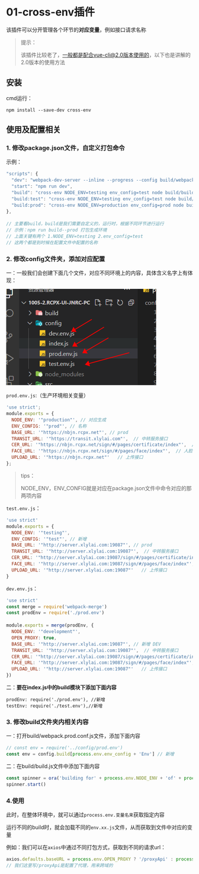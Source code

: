 # 01-cross-env插件

该插件可以分开管理各个环节的**对应变量**，例如接口请求名称



>提示：
>
>该插件比较老了，一般都是配合vue-cli@2.0版本使用的，以下也是讲解的2.0版本的使用方法





## 安装

cmd运行：

```
npm install --save-dev cross-env
```





## 使用及配置相关

### 1. 修改package.json文件，自定义打包命令



示例：

```js
"scripts": {
  "dev": "webpack-dev-server --inline --progress --config build/webpack.dev.conf.js",
  "start": "npm run dev",
  "build": "cross-env NODE_ENV=testing env_config=test node build/build.js",
  "build:test": "cross-env NODE_ENV=testing env_config=test node build/build.js",
  "build:prod": "cross-env NODE_ENV=production env_config=prod node build/build.js"
},

// 主要看build，build是我们需要自定义的，运行时，根据不同环节进行运行
// 示例：npm run build--prod 打包生成环境
// 上面关键有两个 1.NODE_ENV=testing 2.env_config=test
// 这两个都是到时候在配置文件中配置的名称
```



### 2. 修改config文件夹，添加对应配置

一：一般我们会创建下面几个文件，对应不同环境上的内容，具体含义名字上有体现：

![01-创建config相关环境文件](./assets/01-创建config相关环境文件.png)





`prod.env.js`:（生产环境相关变量）

```js
'use strict';
module.exports = {
  NODE_ENV: '"production"', // 对应生成
  ENV_CONFIG: '"prod"', // 名称
  BASE_URL: '"https://nbjn.rcpx.net"', // prod
  TRANSIT_URL: '"https://transit.xlylai.com"',  // 中转服务接口
  CER_URL: '"https://nbjn.rcpx.net/sign/#/pages/certificate/index"',  // 学时证明地址
  FACE_URL: '"https://nbjn.rcpx.net/sign/#/pages/face/index"',  // 人脸验证地址
  UPLOAD_URL: '"https://nbjn.rcpx.net"'   // 上传接口
};
```

>tips：
>
>NODE_ENV，ENV_CONFIG就是对应在package.json文件中命令对应的那两项内容



`test.env.js`：

```js
'use strict'
module.exports = {
  NODE_ENV: '"testing"',
  ENV_CONFIG: '"test"', // 新增
  BASE_URL: '"http://server.xlylai.com:19087"', // prod
  TRANSIT_URL: '"http://server.xlylai.com:19087"',  // 中转服务接口
  CER_URL: '"http://server.xlylai.com:19087/sign/#/pages/certificate/index"',  // 学时证明地址
  FACE_URL: '"http://server.xlylai.com:19087/sign/#/pages/face/index"',  // 人脸验证地址
  UPLOAD_URL: '"http://server.xlylai.com:19087"'   // 上传接口
}

```



`dev.env.js`：

```js
'use strict'
const merge = require('webpack-merge')
const prodEnv = require('./prod.env')

module.exports = merge(prodEnv, {
  NODE_ENV: '"development"',
  OPEN_PROXY: true,
  BASE_URL: '"http://server.xlylai.com:19087"', // 新增 DEV
  TRANSIT_URL: '"http://server.xlylai.com:19087"',  // 中转服务接口
  CER_URL: '"http://server.xlylai.com:19087/sign/#/pages/certificate/index"',  // 学时证明地址
  FACE_URL: '"http://server.xlylai.com:19087/sign/#/pages/face/index"',  // 人脸验证地址
  UPLOAD_URL: '"http://server.xlylai.com:19087"'   // 上传接口
})

```



二：**要在index.js中的build模块下添加下面内容**

```
prodEnv: require('./prod.env'), //新增
testEnv: require('./test.env'),//新增
```





### 3. 修改build文件夹内相关内容

一：打开build/webpack.prod.conf.js文件，添加下面内容

```js
// const env = require('../config/prod.env')
const env = config.build[process.env.env_config + 'Env'] // 新增
```



二：在build/build.js文件中添加下面内容

```js
const spinner = ora('building for' + process.env.NODE_ENV + 'of' + process.env.env_config + 'mode...') // 新增
spinner.start()
```







### 4.使用

此时，在整体环境中，就可以通过`process.env.变量名来`获取指定内容

运行不同的build时，就会加载不同的`env.xx.js`文件，从而获取到文件中对应的变量



例如：我们可以在`axios`中通过不同打包方式，获取到不同的请求url：

```js
axios.defaults.baseURL = process.env.OPEN_PROXY ? '/proxyApi' : process.env.BASE_URL
// 我们这里写/proxyApi是配置了代理，用来跨域的
```


